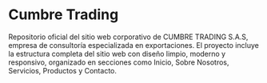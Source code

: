 # Cumbre Trading
Repositorio oficial del sitio web corporativo de CUMBRE TRADING S.A.S, empresa de consultoría especializada en exportaciones. El proyecto incluye la estructura completa del sitio web con diseño limpio, moderno y responsivo, organizado en secciones como Inicio, Sobre Nosotros, Servicios, Productos y Contacto.
